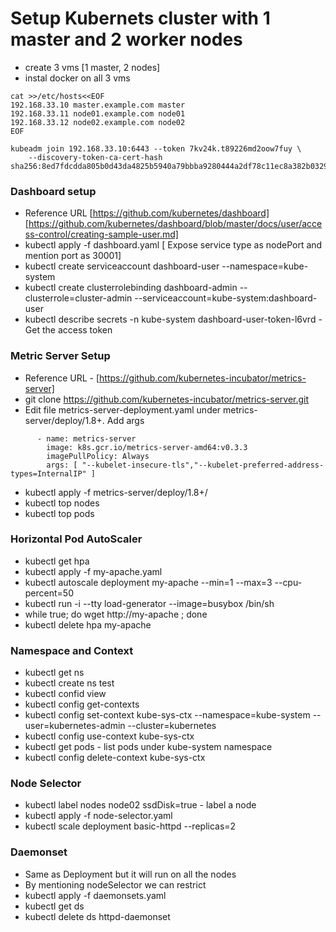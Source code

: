 # Setup Kubernets cluster with 1 master and 2 worker nodes
* create 3 vms [1 master, 2 nodes]
* instal docker on all 3 vms

```
cat >>/etc/hosts<<EOF
192.168.33.10 master.example.com master
192.168.33.11 node01.example.com node01
192.168.33.12 node02.example.com node02
EOF

kubeadm join 192.168.33.10:6443 --token 7kv24k.t89226md2oow7fuy \
    --discovery-token-ca-cert-hash sha256:8ed7fdcdda805b0d43da4825b5940a79bbba9280444a2df78c11ec8a382b0329

```

### Dashboard setup
* Reference URL [https://github.com/kubernetes/dashboard] [https://github.com/kubernetes/dashboard/blob/master/docs/user/access-control/creating-sample-user.md]
* kubectl apply -f dashboard.yaml [ Expose service type as nodePort and mention port as 30001]
* kubectl create serviceaccount dashboard-user --namespace=kube-system
* kubectl create clusterrolebinding dashboard-admin --clusterrole=cluster-admin --serviceaccount=kube-system:dashboard-user
* kubectl describe secrets -n kube-system dashboard-user-token-l6vrd  -  Get the access token

### Metric Server Setup
* Reference URL - [https://github.com/kubernetes-incubator/metrics-server]
* git clone https://github.com/kubernetes-incubator/metrics-server.git
* Edit file metrics-server-deployment.yaml under metrics-server/deploy/1.8+. Add args
```
      - name: metrics-server
        image: k8s.gcr.io/metrics-server-amd64:v0.3.3
        imagePullPolicy: Always
        args: [ "--kubelet-insecure-tls","--kubelet-preferred-address-types=InternalIP" ]
```
* kubectl apply -f metrics-server/deploy/1.8+/
* kubectl top nodes
* kubectl top pods

### Horizontal Pod AutoScaler
* kubectl get hpa
* kubectl apply -f my-apache.yaml
* kubectl autoscale deployment my-apache --min=1 --max=3 --cpu-percent=50
* kubectl run -i --tty load-generator --image=busybox /bin/sh
* while true; do wget http://my-apache ; done
* kubectl delete hpa my-apache

### Namespace and Context
* kubectl get ns
* kubectl create ns test
* kubectl confid view
* kubectl config get-contexts
* kubectl config set-context kube-sys-ctx --namespace=kube-system --user=kubernetes-admin --cluster=kubernetes
* kubectl config use-context kube-sys-ctx
* kubectl get pods - list pods under kube-system namespace
* kubectl config delete-context kube-sys-ctx 

### Node Selector
* kubectl label nodes node02 ssdDisk=true - label a node
* kubectl apply -f node-selector.yaml
* kubectl scale deployment basic-httpd --replicas=2

### Daemonset
* Same as Deployment but it will run on all the nodes
* By mentioning nodeSelector we can restrict
* kubectl apply -f daemonsets.yaml
* kubectl get ds
* kubectl delete ds httpd-daemonset